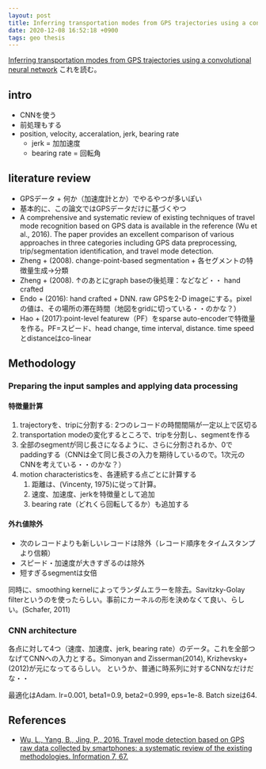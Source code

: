 ```yaml
---
layout: post
title: Inferring transportation modes from GPS trajectories using a convolutional neural network
date: 2020-12-08 16:52:18 +0900
tags: geo thesis
---
```


[Inferring transportation modes from GPS trajectories using a convolutional neural network](https://arxiv.org/pdf/1804.02386.pdf)
これを読む。

## intro

- CNNを使う
- 前処理もする
- position, velocity, acceralation, jerk, bearing rate
  - jerk = 加加速度
  - bearing rate = 回転角

## literature review

- GPSデータ + 何か（加速度計とか）でやるやつが多いぽい
- 基本的に、この論文ではGPSデータだけに基づくやつ
- A comprehensive and systematic review of existing techniques of travel mode recognition based on GPS data is available in the reference (Wu et al., 2016).
  The paper provides an excellent comparison of various approaches in three categories including GPS data preprocessing,
  trip/segmentation identification, and travel mode detection.
- Zheng + (2008). change-point-based segmentation + 各セグメントの特徴量生成→分類
- Zheng + (2008). ↑のあとにgraph baseの後処理：などなど・・ hand crafted
- Endo + (2016): hand crafted + DNN. raw GPSを2-D imageにする。pixelの値は、その場所の滞在時間（地図をgridに切っている・・のかな？）
- Hao + (2017):point-level featurew（PF）をsparse auto-encoderで特徴量を作る。PF=スピード、head change, time interval, distance. time speed とdistanceはco-linear

## Methodology

### Preparing the input samples and applying data processing

#### 特徴量計算
1. trajectoryを、tripに分割する: 2つのレコードの時間間隔が一定以上で区切る
2. transportation modeの変化するところで、tripを分割し、segmentを作る
3. 全部のsegmentが同じ長さになるように、さらに分割されるか、0でpaddingする（CNNは全て同じ長さの入力を期待しているので。1次元のCNNを考えている・・のかな？）
4. motion characteristicsを、各連続する点ごとに計算する
   1. 距離は、(Vincenty, 1975)に従って計算。
   2. 速度、加速度、jerkを特徴量として追加
   3. bearing rate（どれくら回転してるか）も追加する

#### 外れ値除外
- 次のレコードよりも新しいレコードは除外（レコード順序をタイムスタンプより信頼）
- スピード・加速度が大きすぎるのは除外
- 短すぎるsegmentは女倍

同時に、smoothing kernelによってランダムエラーを除去。Savitzky-Golay filterというのを使ったらしい。事前にカーネルの形を決めなくて良い、らしい。(Schafer, 2011)

### CNN architecture
各点に対して4つ（速度、加速度、jerk, bearing rate）のデータ。これを全部つなげてCNNへの入力とする。Simonyan and Zisserman(2014), Krizhevsky+ (2012)が元になってるらしい。
というか、普通に時系列に対するCNNなだけだな・・

最適化はAdam. lr=0.001, beta1=0.9, beta2=0.999, eps=1e-8. Batch sizeは64.


## References
- [Wu, L., Yang, B., Jing, P., 2016. Travel mode detection based on GPS raw data collected by smartphones:
  a systematic review of the existing methodologies. Information 7, 67.](https://www.mdpi.com/2078-2489/7/4/67)
